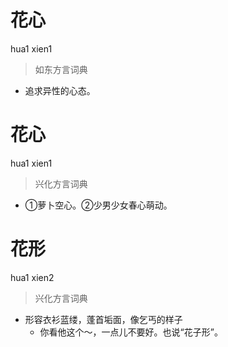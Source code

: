 # 花心
hua1 xien1
> 如东方言词典
- 追求异性的心态。

# 花心
hua1 xien1
> 兴化方言词典
- ①萝卜空心。②少男少女春心萌动。

# 花形
hua1 xien2
> 兴化方言词典
- 形容衣衫蓝缕，蓬首垢面，像乞丐的样子
  - 你看他这个～，一点儿不要好。也说“花子形”。
